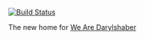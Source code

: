 [![Build Status](https://travis-ci.org/wearedarylshaber/wearedarylshaber.github.io.svg?branch=master)](https://travis-ci.org/wearedarylshaber/wearedarylshaber.github.io)

The new home for [We Are Darylshaber](http://wearedarylshaber.com)